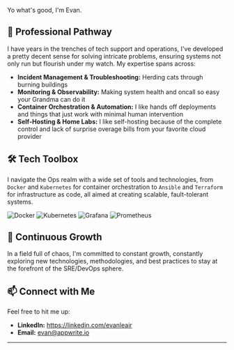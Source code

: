 Yo what's good, I'm Evan.

## 💼 Professional Pathway

I have years in the trenches of tech support and operations, I've developed a pretty decent sense for solving intricate problems, ensuring systems not only run but flourish under my watch. My expertise spans across:

- **Incident Management & Troubleshooting:** Herding cats through burning buildings
- **Monitoring & Observability:** Making system health and oncall so easy your Grandma can do it
- **Container Orchestration & Automation:** I like hands off deployments and things that just work with minimal human intervention
- **Self-Hosting & Home Labs:** I like self-hosting because of the complete control and lack of surprise overage bills from your favorite cloud provider

## 🛠 Tech Toolbox

I navigate the Ops realm with a wide set of tools and technologies, from `Docker` and `Kubernetes` for container orchestration to `Ansible` and `Terraform` for infrastructure as code, all aimed at creating scalable, fault-tolerant systems.

![Docker](https://img.shields.io/badge/Docker-2496ED?style=for-the-badge&logo=Docker&logoColor=white) ![Kubernetes](https://img.shields.io/badge/Kubernetes-326CE5?style=for-the-badge&logo=Kubernetes&logoColor=white) ![Grafana](https://img.shields.io/badge/Grafana-F46800?style=for-the-badge&logo=Grafana&logoColor=white) ![Prometheus](https://img.shields.io/badge/Prometheus-E6522C?style=for-the-badge&logo=Prometheus&logoColor=white)


## 🌱 Continuous Growth

In a field full of chaos, I'm committed to constant growth, constantly exploring new technologies, methodologies, and best practices to stay at the forefront of the SRE/DevOps sphere.

## 📫 Connect with Me

Feel free to hit me up:

- **LinkedIn:** https://linkedin.com/evanleair
- **Email:** evan@appwrite.io

---


